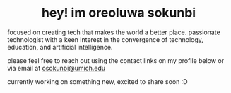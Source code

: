 <h1 align="center">hey! im oreoluwa sokunbi</h1>

focused on creating tech that makes the world a better place.
passionate technologist with a keen interest in the convergence of technology, education, and artificial intelligence.

please feel free to reach out using the contact links on my profile below or via email at [osokunbi@umich.edu](mailto:osokunbi@umich.edu)

currently working on something new, excited to share soon :D

<link rel="stylesheet" type='text/css' href="https://cdn.jsdelivr.net/gh/devicons/devicon@latest/devicon.min.css" />
          
